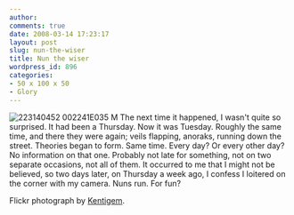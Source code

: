 ```yaml
---
author:
comments: true
date: 2008-03-14 17:23:17
layout: post
slug: nun-the-wiser
title: Nun the wiser
wordpress_id: 896
categories:
- 50 x 100 x 50
- Glory
---
```


![223140452 002241E035 M](http://jeremycherfas.net/uploads/223140452-002241e035-m.jpg) The next time it happened, I wasn't quite so surprised. It had been a Thursday. Now it was Tuesday. Roughly the same time, and there they were again; veils flapping, anoraks, running down the street. Theories began to form. Same time. Every day? Or every other day? No information on that one. Probably not late for something, not on two separate occasions, not all of them. It occurred to me that I might not be believed, so two days later, on Thursday a week ago, I confess I loitered on the corner with my camera. Nuns run. For fun?

Flickr photograph by [Kentigem](http://flickr.com/photos/kentigern/223140452/).

